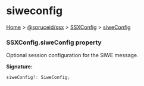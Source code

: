 # siweconfig

[Home](index.md) > [@spruceid/ssx](ssx.md) > [SSXConfig](ssx.ssxconfig.md) > [siweConfig](ssx.ssxconfig.siweconfig.md)

### SSXConfig.siweConfig property

Optional session configuration for the SIWE message.

**Signature:**

```typescript
siweConfig?: SiweConfig;
```

